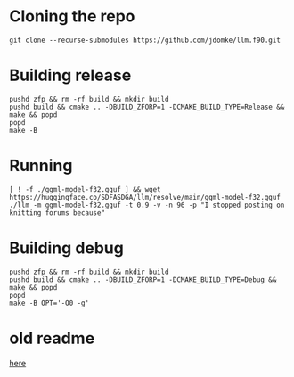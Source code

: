 # Cloning the repo
```
git clone --recurse-submodules https://github.com/jdomke/llm.f90.git
```

# Building release
```
pushd zfp && rm -rf build && mkdir build
pushd build && cmake .. -DBUILD_ZFORP=1 -DCMAKE_BUILD_TYPE=Release && make && popd
popd
make -B
```

# Running
```
[ ! -f ./ggml-model-f32.gguf ] && wget https://huggingface.co/SDFASDGA/llm/resolve/main/ggml-model-f32.gguf
./llm -m ggml-model-f32.gguf -t 0.9 -v -n 96 -p "I stopped posting on knitting forums because"
```

# Building debug
```
pushd zfp && rm -rf build && mkdir build
pushd build && cmake .. -DBUILD_ZFORP=1 -DCMAKE_BUILD_TYPE=Debug && make && popd
popd
make -B OPT='-O0 -g'
```

# old readme
[here](org.readme.md)
